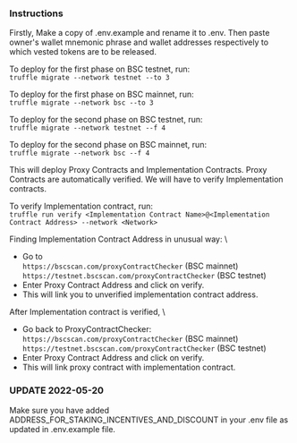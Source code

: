 ### Instructions

Firstly, Make a copy of .env.example and rename it to .env. Then paste owner's wallet mnemonic phrase and wallet addresses respectively to which vested tokens are to be released.

To deploy for the first phase on BSC testnet, run: \
`truffle migrate --network testnet --to 3`

To deploy for the first phase on BSC mainnet, run: \
`truffle migrate --network bsc --to 3`

To deploy for the second phase on BSC testnet, run: \
`truffle migrate --network testnet --f 4`

To deploy for the second phase on BSC mainnet, run: \
`truffle migrate --network bsc --f 4`

This will deploy Proxy Contracts and Implementation Contracts.
Proxy Contracts are automatically verified. We will have to verify Implementation contracts.

To verify Implementation contract, run: \
`truffle run verify <Implementation Contract Name>@<Implementation Contract Address> --network <Network>`

Finding Implementation Contract Address in unusual way: \

- Go to \
   `https://bscscan.com/proxyContractChecker` (BSC mainnet) \
   `https://testnet.bscscan.com/proxyContractChecker` (BSC testnet)
- Enter Proxy Contract Address and click on verify.
- This will link you to unverified implementation contract address.

After Implementation contract is verified, \

- Go back to ProxyContractChecker: \
   `https://bscscan.com/proxyContractChecker` (BSC mainnet) \
   `https://testnet.bscscan.com/proxyContractChecker` (BSC testnet)
- Enter Proxy Contract Address and click on verify.
- This will link proxy contract with implementation contract.

### UPDATE 2022-05-20

Make sure you have added ADDRESS_FOR_STAKING_INCENTIVES_AND_DISCOUNT in your .env file as updated in .env.example file.
